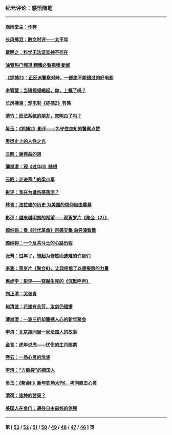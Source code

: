 ### 纪元评论：感悟随笔
---
#### [观雨堂主：作弊](../../pages/nsc1035/n13717221.md?04230330) 
#### [长风拂泪：散文时评——太平年](../../pages/nsc1035/n13713601.md?04230330) 
#### [章明之：科学无法证实神不存在](../../pages/nsc1035/n13712224.md?04230330) 
#### [油管热门频道 翻墙必看视频 新闻](ok?04230330)
#### [《抓捕2》：正反派警察对峙，一部绝不能错过的好电影](../../pages/nsc1035/n13711458.md?04230330) 
#### [李宥萱：当短视频崛起，你，上瘾了吗？](../../pages/nsc1035/n13678127.md?04230330) 
#### [长风拂泪：观电影《抓捕2》有感](../../pages/nsc1035/n13674277.md?04230330) 
#### [清竹：政法系统的朋友，您明白了吗？](../../pages/nsc1035/n13666721.md?04230330) 
#### [吴玉：《抓捕2》影评——为守住良知的警察点赞](../../pages/nsc1035/n13664510.md?04230330) 
#### [奥运史上的人性之光](../../pages/nsc1035/n13627118.md?04230330) 
#### [云昭：谢燕益的道](../../pages/nsc1035/n13607391.md?04230330) 
#### [簿岚澄：观《过年Ⅱ》随想](../../pages/nsc1035/n13606884.md?04230330) 
#### [云昭：走进窄门的梁小军](../../pages/nsc1035/n13605425.md?04230330) 
#### [影评：我在为谁伤感落泪？](../../pages/nsc1035/n13594614.md?04230330) 
#### [林青：法拉盛的历史 为美国的信仰自由奠基](../../pages/nsc1035/n13593675.md?04230330) 
#### [影评：越来越明朗的希望——观贺岁片《聚会（2）》](../../pages/nsc1035/n13580867.md?04230330) 
#### [颜纯钩：看《时代革命》百感交集 向导演致敬](../../pages/nsc1035/n13574843.md?04230330) 
#### [颜纯钩﻿：一个反共斗士的心路历程](../../pages/nsc1035/n13553725.md?04230330) 
#### [张菁：过年了，想起为修炼而遭难的许那们](../../pages/nsc1035/n13543871.md?04230330) 
#### [李涵：贺岁片《聚会Ⅱ》，让我相信了以德报怨的力量](../../pages/nsc1035/n13530032.md?04230330) 
#### [惠虎宇：影评——穿越生死的《沉默呼声》](../../pages/nsc1035/n13516514.md?04230330) 
#### [刘正清：哭张青](../../pages/nsc1035/n13509328.md?04230330) 
#### [何清涟：花谢有余芳，汝剑仍铿锵](../../pages/nsc1035/n13507378.md?04230330) 
#### [薄岚澄：一波三折却震撼人心的新年聚会](../../pages/nsc1035/n13506511.md?04230330) 
#### [李清：北京胡同里一家法国人的故事](../../pages/nsc1035/n13502266.md?04230330) 
#### [金言：虎年说虎——忧伤的生肖邮票](../../pages/nsc1035/n13500542.md?04230330) 
#### [卷云：一场心灵的洗涤](../../pages/nsc1035/n13499041.md?04230330) 
#### [李清：“方脑袋”的德国人](../../pages/nsc1035/n13486826.md?04230330) 
#### [吴玉：《聚会Ⅱ》新年职场大PK，拷问直击心灵](../../pages/nsc1035/n13482329.md?04230330) 
#### [清荷：谁种的苦果？](../../pages/nsc1035/n13470084.md?04230330) 
#### [美国人在金门：通往自由前线的旅程](../../pages/nsc1035/n13453438.md?04230330) 

---
#### 第 [ [53](./53.md?04230330) / [52](./52.md?04230330) / [51](./51.md?04230330) / [50](./50.md?04230330) / [49](./49.md?04230330) / [48](./48.md?04230330) / [47](./47.md?04230330) / [46](./46.md?04230330) ] 页
